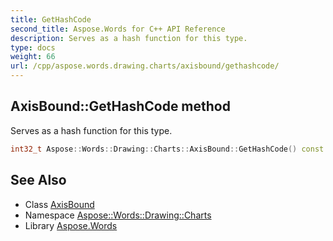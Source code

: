 ```yaml
---
title: GetHashCode
second_title: Aspose.Words for C++ API Reference
description: Serves as a hash function for this type.
type: docs
weight: 66
url: /cpp/aspose.words.drawing.charts/axisbound/gethashcode/
---
```

## AxisBound::GetHashCode method


Serves as a hash function for this type.

```cpp
int32_t Aspose::Words::Drawing::Charts::AxisBound::GetHashCode() const override
```

## See Also

* Class [AxisBound](../)
* Namespace [Aspose::Words::Drawing::Charts](../../)
* Library [Aspose.Words](../../../)
